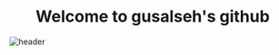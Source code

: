 <div align='center'>
  <h1>Welcome to gusalseh's github</h1>
</div>

![header](https://capsule-render.vercel.app/api?type=venom&color=auto&height=300&section=header&text=GUSALSEH's%20GITHUBr&fontSize=90)
